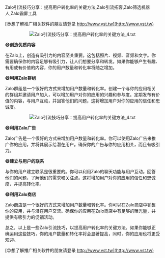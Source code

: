 Zalo引流技巧分享：提高用户转化率的关键方法,Zalo引流拓客,Zalo筛选机器人,Zalo霸屏工具

[😍想了解推广相关软件的朋友请登录 http://www.vst.tw](http://www.vst.tw)

 <center><img src="https://vst.tw/MP4/tuiguang/png/3.png" alt="Zalo引流技巧分享：提高用户转化率的关键方法_4.txt"></center>

**😄创造优质内容**

在Zalo上，创造有吸引力的内容至关重要。这包括照片、视频、音频和文字。你需要确保你的内容足够有吸引力，让人们想要分享和转发。如果你能够产生有趣、有用或有价值的内容，你的用户数量和转化率将随之增加。

**😄利用Zalo群组**

Zalo群组是一个很好的方式来增加用户数量和转化率。创建一个与你的应用相关的群组并邀请用户加入，可以增加用户对你的应用的兴趣和参与度。定期发布有价值的内容，与用户互动，并回答他们的问题，这将增加用户对你的应用的信任和忠诚度。

 <center><img src="https://vst.tw/MP4/tuiguang/png/5.png" alt="Zalo引流技巧分享：提高用户转化率的关键方法_4.txt"></center>

**😄利用Zalo广告**

Zalo广告是一个很好的方式来增加用户数量和转化率。你可以使用Zalo广告来推广你的应用，并将其展示给潜在用户。确保你的广告与你的应用相关，而且有吸引力。

**😄建立与用户的联系**

与你的用户建立联系是很重要的。你可以利用Zalo的聊天功能与用户互动，回答他们的问题，了解他们的需求和关注点。这将增加用户对你的应用的信任和忠诚度，并提高转化率。

**😄利用Zalo商店**

Zalo商店是一个很好的方式来增加用户数量和转化率。你可以在Zalo商店中销售你的应用，并与潜在用户交流。确保你的应用在Zalo商店中有足够的曝光量，并提供有吸引力的促销活动。

总之，以上是一些Zalo引流技巧，以提高用户转化率的关键方法。如果你能够正确运用这些技巧，你的用户数量和转化率将会显著提高，同时，你的应用也将更受欢迎。

[😍想了解推广相关软件的朋友请登录 http://www.vst.tw](http://www.vst.tw)



